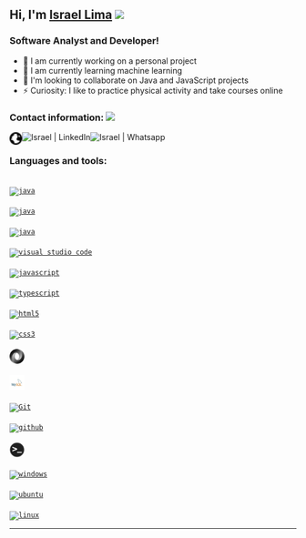 ## Hi, I'm [Israel Lima] <img src="https://github.com/blackcater/blackcater/raw/master/images/Hi.gif" height="32" />

### Software Analyst and Developer!

- 🔭 I am currently working on a personal project
- 🌱 I am currently learning machine learning
- 👯 I'm looking to collaborate on Java and JavaScript projects
- ⚡ Curiosity: I like to practice physical activity and take courses online

### Contact information: <img src="https://media.giphy.com/media/LnQjpWaON8nhr21vNW/giphy.gif" height="32">

[<img align="left" alt="Israel" height="22px" src="https://raw.githubusercontent.com/iconic/open-iconic/master/svg/globe.svg" />][Israel Lima]
[<img align="left" alt="Israel | LinkedIn" height="22px" src="https://cdn.jsdelivr.net/npm/simple-icons@v3/icons/linkedin.svg" />][linkedin]
[<img align="left" alt="Israel | Whatsapp" height="22px" src="https://cdn.jsdelivr.net/npm/simple-icons@v3/icons/whatsapp.svg" />][whatsapp]

<br />



### Languages and tools:
[<code>
<img alt="java" width="26px" src="https://img.icons8.com/color/240/000000/java-coffee-cup-logo.png">
</code>](https://docs.oracle.com/en/java/)
[<code>
<img alt="java" width="26px" src="https://img.icons8.com/color/452/spring-logo.png">
</code>](https://spring.io/)
[<code>
<img alt="java" width="26px" src="https://encrypted-tbn0.gstatic.com/images?q=tbn:ANd9GcTuI0SMwHWC873pRn7VwX80iG5v7Fj_CJsBDw&usqp=CAU">
</code>](https://spring.io/)
[<code>
<img alt="visual studio code" width="26px" src="https://img.icons8.com/fluent/240/000000/visual-studio-code-2019.png" />
</code>](https://code.visualstudio.com/)
[<code>
<img alt="javascript" width="26px" src="https://img.icons8.com/color/240/000000/javascript.png" />
</code>](https://developer.mozilla.org/en-US/docs/Web/JavaScript)
[<code>
<img alt="typescript" width="26px" src="https://img.icons8.com/color/240/000000/typescript.png">
</code>](https://www.typescriptlang.org/)
[<code>
<img alt="html5" width="26px" src="https://img.icons8.com/color/240/000000/html-5.png">
</code>](https://developer.mozilla.org/en-US/docs/Web/HTML)
[<code>
<img alt="css3" width="26px" src="https://img.icons8.com/color/240/000000/css3.png">
</code>](https://developer.mozilla.org/en-US/docs/Web/CSS)
[<code>
<img alt="json" width="26px" src="https://raw.githubusercontent.com/github/explore/80688e429a7d4ef2fca1e82350fe8e3517d3494d/topics/json/json.png">
</code>](https://www.json.org/json-en.html)
[<code>
<img alt="MySQL" width="26px" src="https://raw.githubusercontent.com/github/explore/80688e429a7d4ef2fca1e82350fe8e3517d3494d/topics/mysql/mysql.png">
</code>](https://dev.mysql.com/)
[<code>
<img alt="Git" width="26px" src="https://img.icons8.com/color/240/000000/git.png">
</code>](https://git-scm.com/)
[<code>
<img alt="github" width="26px" src="https://img.icons8.com/ios-glyphs/240/000000/github.png">
</code>](https://github.com/)
[<code>
<img alt="terminal" width="26px" src="https://raw.githubusercontent.com/github/explore/80688e429a7d4ef2fca1e82350fe8e3517d3494d/topics/terminal/terminal.png">
</code>](https://docs.microsoft.com/en-us/windows/terminal/)
[<code>
<img alt="windows" width="26px" src="https://img.icons8.com/color/240/000000/windows-10.png">
</code>](https://www.microsoft.com/en-us/windows)
[<code>
<img alt="ubuntu" width="26px" src="https://img.icons8.com/color/96/000000/ubuntu--v1.png">
</code>](https://ubuntu.com/)
[<code>
<img alt="linux" width="26px" src="https://img.icons8.com/color/96/000000/linux.png">
</code>](https://www.kernel.org/)

---

[Israel Lima]: https://israellima25.github.io/PageProfile/
[github]: https://github.com/IsraelLima25
[linkedin]: https://www.linkedin.com/in/israel-lima-dev-java/
[whatsapp]: https://api.whatsapp.com/send?1=pt_BR&phone=5571983300545


